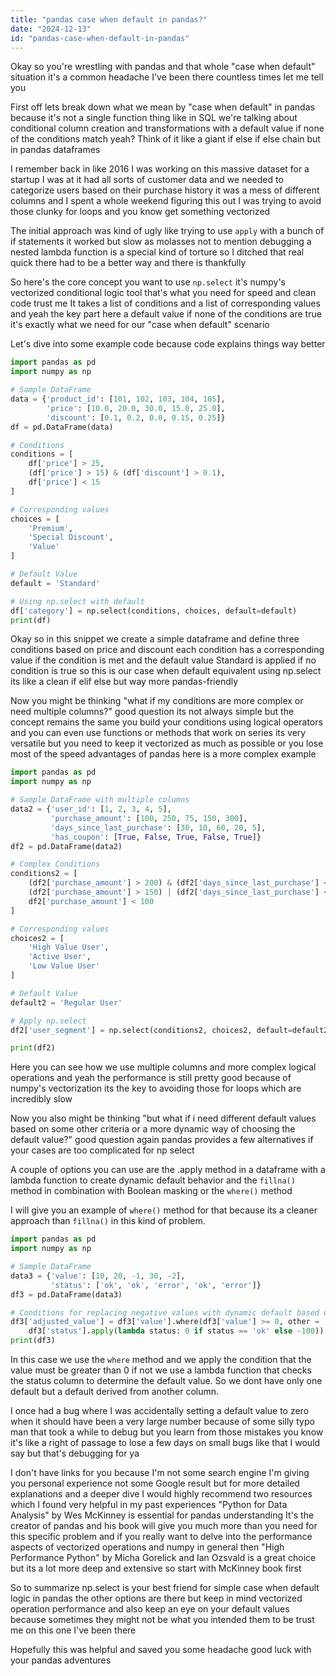 ```yaml
---
title: "pandas case when default in pandas?"
date: "2024-12-13"
id: "pandas-case-when-default-in-pandas"
---
```


Okay so you're wrestling with pandas and that whole "case when default" situation it's a common headache I've been there countless times let me tell you

First off lets break down what we mean by "case when default" in pandas because it's not a single function thing like in SQL we're talking about conditional column creation and transformations with a default value if none of the conditions match yeah? Think of it like a giant if else if else chain but in pandas dataframes

I remember back in like 2016 I was working on this massive dataset for a startup I was at it had all sorts of customer data and we needed to categorize users based on their purchase history it was a mess of different columns and I spent a whole weekend figuring this out I was trying to avoid those clunky for loops and you know get something vectorized

The initial approach was kind of ugly like trying to use `apply` with a bunch of if statements it worked but slow as molasses not to mention debugging a nested lambda function is a special kind of torture so I ditched that real quick there had to be a better way and there is thankfully

So here's the core concept you want to use `np.select` it's numpy's vectorized conditional logic tool that's what you need for speed and clean code trust me It takes a list of conditions and a list of corresponding values and yeah the key part here a default value if none of the conditions are true it's exactly what we need for our "case when default" scenario

Let's dive into some example code because code explains things way better

```python
import pandas as pd
import numpy as np

# Sample DataFrame
data = {'product_id': [101, 102, 103, 104, 105],
        'price': [10.0, 20.0, 30.0, 15.0, 25.0],
        'discount': [0.1, 0.2, 0.0, 0.15, 0.25]}
df = pd.DataFrame(data)

# Conditions
conditions = [
    df['price'] > 25,
    (df['price'] > 15) & (df['discount'] > 0.1),
    df['price'] < 15
]

# Corresponding values
choices = [
    'Premium',
    'Special Discount',
    'Value'
]

# Default Value
default = 'Standard'

# Using np.select with default
df['category'] = np.select(conditions, choices, default=default)
print(df)
```

Okay so in this snippet we create a simple dataframe and define three conditions based on price and discount each condition has a corresponding value if the condition is met and the default value Standard is applied if no condition is true so this is our case when default equivalent using np.select its like a clean if elif else but way more pandas-friendly

Now you might be thinking "what if my conditions are more complex or need multiple columns?" good question its not always simple but the concept remains the same you build your conditions using logical operators and you can even use functions or methods that work on series its very versatile but you need to keep it vectorized as much as possible or you lose most of the speed advantages of pandas here is a more complex example

```python
import pandas as pd
import numpy as np

# Sample DataFrame with multiple columns
data2 = {'user_id': [1, 2, 3, 4, 5],
         'purchase_amount': [100, 250, 75, 150, 300],
         'days_since_last_purchase': [30, 10, 60, 20, 5],
         'has_coupon': [True, False, True, False, True]}
df2 = pd.DataFrame(data2)

# Complex Conditions
conditions2 = [
    (df2['purchase_amount'] > 200) & (df2['days_since_last_purchase'] < 15) & (df2['has_coupon']),
    (df2['purchase_amount'] > 150) | (df2['days_since_last_purchase'] < 30),
    df2['purchase_amount'] < 100
]

# Corresponding values
choices2 = [
    'High Value User',
    'Active User',
    'Low Value User'
]

# Default Value
default2 = 'Regular User'

# Apply np.select
df2['user_segment'] = np.select(conditions2, choices2, default=default2)

print(df2)
```

Here you can see how we use multiple columns and more complex logical operations and yeah the performance is still pretty good because of numpy's vectorization its the key to avoiding those for loops which are incredibly slow

Now you also might be thinking "but what if i need different default values based on some other criteria or a more dynamic way of choosing the default value?" good question again pandas provides a few alternatives if your cases are too complicated for np select

A couple of options you can use are the .apply method in a dataframe with a lambda function to create dynamic default behavior and the `fillna()` method in combination with Boolean masking or the `where()` method

I will give you an example of `where()` method for that because its a cleaner approach than `fillna()` in this kind of problem.

```python
import pandas as pd
import numpy as np

# Sample DataFrame
data3 = {'value': [10, 20, -1, 30, -2],
         'status': ['ok', 'ok', 'error', 'ok', 'error']}
df3 = pd.DataFrame(data3)

# Conditions for replacing negative values with dynamic default based on status
df3['adjusted_value'] = df3['value'].where(df3['value'] >= 0, other =
    df3['status'].apply(lambda status: 0 if status == 'ok' else -100))
print(df3)
```

In this case we use the `where` method and we apply the condition that the value must be greater than 0 if not we use a lambda function that checks the status column to determine the default value. So we dont have only one default but a default derived from another column.

I once had a bug where I was accidentally setting a default value to zero when it should have been a very large number because of some silly typo man that took a while to debug but you learn from those mistakes you know it's like a right of passage to lose a few days on small bugs like that I would say but that's debugging for ya

I don't have links for you because I'm not some search engine I'm giving you personal experience not some Google result but for more detailed explanations and a deeper dive I would highly recommend two resources which I found very helpful in my past experiences "Python for Data Analysis" by Wes McKinney is essential for pandas understanding It's the creator of pandas and his book will give you much more than you need for this specific problem and if you really want to delve into the performance aspects of vectorized operations and numpy in general then "High Performance Python" by Micha Gorelick and Ian Ozsvald is a great choice but its a lot more deep and extensive so start with McKinney book first

So to summarize np.select is your best friend for simple case when default logic in pandas the other options are there but keep in mind vectorized operation performance and also keep an eye on your default values because sometimes they might not be what you intended them to be trust me on this one I've been there

Hopefully this was helpful and saved you some headache good luck with your pandas adventures
